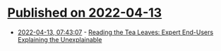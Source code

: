 # [Published on 2022-04-13](index.md)

* [2022-04-13, 07:43:07](https://news.ycombinator.com/item?id=31012122) - [Reading the Tea Leaves: Expert End-Users Explaining the Unexplainable](https://thegradient.pub/reading-the-tea-leaves/)
